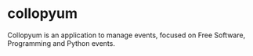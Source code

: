 collopyum
=========

Collopyum is an application to manage events, focused on Free Software, Programming and Python events.

